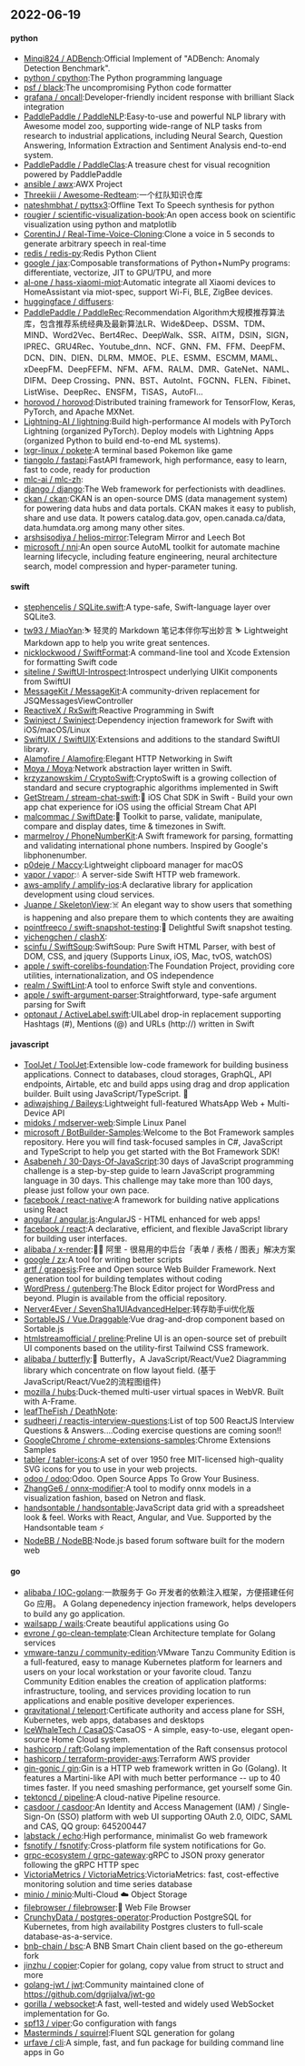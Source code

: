 ## 2022-06-19

#### python
* [Minqi824 / ADBench](https://github.com/Minqi824/ADBench):Official Implement of "ADBench: Anomaly Detection Benchmark".
* [python / cpython](https://github.com/python/cpython):The Python programming language
* [psf / black](https://github.com/psf/black):The uncompromising Python code formatter
* [grafana / oncall](https://github.com/grafana/oncall):Developer-friendly incident response with brilliant Slack integration
* [PaddlePaddle / PaddleNLP](https://github.com/PaddlePaddle/PaddleNLP):Easy-to-use and powerful NLP library with Awesome model zoo, supporting wide-range of NLP tasks from research to industrial applications, including Neural Search, Question Answering, Information Extraction and Sentiment Analysis end-to-end system.
* [PaddlePaddle / PaddleClas](https://github.com/PaddlePaddle/PaddleClas):A treasure chest for visual recognition powered by PaddlePaddle
* [ansible / awx](https://github.com/ansible/awx):AWX Project
* [Threekiii / Awesome-Redteam](https://github.com/Threekiii/Awesome-Redteam):一个红队知识仓库
* [nateshmbhat / pyttsx3](https://github.com/nateshmbhat/pyttsx3):Offline Text To Speech synthesis for python
* [rougier / scientific-visualization-book](https://github.com/rougier/scientific-visualization-book):An open access book on scientific visualization using python and matplotlib
* [CorentinJ / Real-Time-Voice-Cloning](https://github.com/CorentinJ/Real-Time-Voice-Cloning):Clone a voice in 5 seconds to generate arbitrary speech in real-time
* [redis / redis-py](https://github.com/redis/redis-py):Redis Python Client
* [google / jax](https://github.com/google/jax):Composable transformations of Python+NumPy programs: differentiate, vectorize, JIT to GPU/TPU, and more
* [al-one / hass-xiaomi-miot](https://github.com/al-one/hass-xiaomi-miot):Automatic integrate all Xiaomi devices to HomeAssistant via miot-spec, support Wi-Fi, BLE, ZigBee devices.
* [huggingface / diffusers](https://github.com/huggingface/diffusers):
* [PaddlePaddle / PaddleRec](https://github.com/PaddlePaddle/PaddleRec):Recommendation Algorithm大规模推荐算法库，包含推荐系统经典及最新算法LR、Wide&Deep、DSSM、TDM、MIND、Word2Vec、Bert4Rec、DeepWalk、SSR、AITM，DSIN，SIGN，IPREC、GRU4Rec、Youtube_dnn、NCF、GNN、FM、FFM、DeepFM、DCN、DIN、DIEN、DLRM、MMOE、PLE、ESMM、ESCMM, MAML、xDeepFM、DeepFEFM、NFM、AFM、RALM、DMR、GateNet、NAML、DIFM、Deep Crossing、PNN、BST、AutoInt、FGCNN、FLEN、Fibinet、ListWise、DeepRec、ENSFM，TiSAS，AutoFI…
* [horovod / horovod](https://github.com/horovod/horovod):Distributed training framework for TensorFlow, Keras, PyTorch, and Apache MXNet.
* [Lightning-AI / lightning](https://github.com/Lightning-AI/lightning):Build high-performance AI models with PyTorch Lightning (organized PyTorch). Deploy models with Lightning Apps (organized Python to build end-to-end ML systems).
* [lxgr-linux / pokete](https://github.com/lxgr-linux/pokete):A terminal based Pokemon like game
* [tiangolo / fastapi](https://github.com/tiangolo/fastapi):FastAPI framework, high performance, easy to learn, fast to code, ready for production
* [mlc-ai / mlc-zh](https://github.com/mlc-ai/mlc-zh):
* [django / django](https://github.com/django/django):The Web framework for perfectionists with deadlines.
* [ckan / ckan](https://github.com/ckan/ckan):CKAN is an open-source DMS (data management system) for powering data hubs and data portals. CKAN makes it easy to publish, share and use data. It powers catalog.data.gov, open.canada.ca/data, data.humdata.org among many other sites.
* [arshsisodiya / helios-mirror](https://github.com/arshsisodiya/helios-mirror):Telegram Mirror and Leech Bot
* [microsoft / nni](https://github.com/microsoft/nni):An open source AutoML toolkit for automate machine learning lifecycle, including feature engineering, neural architecture search, model compression and hyper-parameter tuning.

#### swift
* [stephencelis / SQLite.swift](https://github.com/stephencelis/SQLite.swift):A type-safe, Swift-language layer over SQLite3.
* [tw93 / MiaoYan](https://github.com/tw93/MiaoYan):⛷
轻灵的 Markdown 笔记本伴你写出妙言
⛷
Lightweight Markdown app to help you write great sentences.
* [nicklockwood / SwiftFormat](https://github.com/nicklockwood/SwiftFormat):A command-line tool and Xcode Extension for formatting Swift code
* [siteline / SwiftUI-Introspect](https://github.com/siteline/SwiftUI-Introspect):Introspect underlying UIKit components from SwiftUI
* [MessageKit / MessageKit](https://github.com/MessageKit/MessageKit):A community-driven replacement for JSQMessagesViewController
* [ReactiveX / RxSwift](https://github.com/ReactiveX/RxSwift):Reactive Programming in Swift
* [Swinject / Swinject](https://github.com/Swinject/Swinject):Dependency injection framework for Swift with iOS/macOS/Linux
* [SwiftUIX / SwiftUIX](https://github.com/SwiftUIX/SwiftUIX):Extensions and additions to the standard SwiftUI library.
* [Alamofire / Alamofire](https://github.com/Alamofire/Alamofire):Elegant HTTP Networking in Swift
* [Moya / Moya](https://github.com/Moya/Moya):Network abstraction layer written in Swift.
* [krzyzanowskim / CryptoSwift](https://github.com/krzyzanowskim/CryptoSwift):CryptoSwift is a growing collection of standard and secure cryptographic algorithms implemented in Swift
* [GetStream / stream-chat-swift](https://github.com/GetStream/stream-chat-swift):💬
iOS Chat SDK in Swift - Build your own app chat experience for iOS using the official Stream Chat API
* [malcommac / SwiftDate](https://github.com/malcommac/SwiftDate):🐔
Toolkit to parse, validate, manipulate, compare and display dates, time & timezones in Swift.
* [marmelroy / PhoneNumberKit](https://github.com/marmelroy/PhoneNumberKit):A Swift framework for parsing, formatting and validating international phone numbers. Inspired by Google's libphonenumber.
* [p0deje / Maccy](https://github.com/p0deje/Maccy):Lightweight clipboard manager for macOS
* [vapor / vapor](https://github.com/vapor/vapor):💧
A server-side Swift HTTP web framework.
* [aws-amplify / amplify-ios](https://github.com/aws-amplify/amplify-ios):A declarative library for application development using cloud services.
* [Juanpe / SkeletonView](https://github.com/Juanpe/SkeletonView):☠️
An elegant way to show users that something is happening and also prepare them to which contents they are awaiting
* [pointfreeco / swift-snapshot-testing](https://github.com/pointfreeco/swift-snapshot-testing):📸
Delightful Swift snapshot testing.
* [yichengchen / clashX](https://github.com/yichengchen/clashX):
* [scinfu / SwiftSoup](https://github.com/scinfu/SwiftSoup):SwiftSoup: Pure Swift HTML Parser, with best of DOM, CSS, and jquery (Supports Linux, iOS, Mac, tvOS, watchOS)
* [apple / swift-corelibs-foundation](https://github.com/apple/swift-corelibs-foundation):The Foundation Project, providing core utilities, internationalization, and OS independence
* [realm / SwiftLint](https://github.com/realm/SwiftLint):A tool to enforce Swift style and conventions.
* [apple / swift-argument-parser](https://github.com/apple/swift-argument-parser):Straightforward, type-safe argument parsing for Swift
* [optonaut / ActiveLabel.swift](https://github.com/optonaut/ActiveLabel.swift):UILabel drop-in replacement supporting Hashtags (#), Mentions (@) and URLs (http://) written in Swift

#### javascript
* [ToolJet / ToolJet](https://github.com/ToolJet/ToolJet):Extensible low-code framework for building business applications. Connect to databases, cloud storages, GraphQL, API endpoints, Airtable, etc and build apps using drag and drop application builder. Built using JavaScript/TypeScript.
🚀
* [adiwajshing / Baileys](https://github.com/adiwajshing/Baileys):Lightweight full-featured WhatsApp Web + Multi-Device API
* [midoks / mdserver-web](https://github.com/midoks/mdserver-web):Simple Linux Panel
* [microsoft / BotBuilder-Samples](https://github.com/microsoft/BotBuilder-Samples):Welcome to the Bot Framework samples repository. Here you will find task-focused samples in C#, JavaScript and TypeScript to help you get started with the Bot Framework SDK!
* [Asabeneh / 30-Days-Of-JavaScript](https://github.com/Asabeneh/30-Days-Of-JavaScript):30 days of JavaScript programming challenge is a step-by-step guide to learn JavaScript programming language in 30 days. This challenge may take more than 100 days, please just follow your own pace.
* [facebook / react-native](https://github.com/facebook/react-native):A framework for building native applications using React
* [angular / angular.js](https://github.com/angular/angular.js):AngularJS - HTML enhanced for web apps!
* [facebook / react](https://github.com/facebook/react):A declarative, efficient, and flexible JavaScript library for building user interfaces.
* [alibaba / x-render](https://github.com/alibaba/x-render):🚴‍♀️
阿里 - 很易用的中后台「表单 / 表格 / 图表」解决方案
* [google / zx](https://github.com/google/zx):A tool for writing better scripts
* [artf / grapesjs](https://github.com/artf/grapesjs):Free and Open source Web Builder Framework. Next generation tool for building templates without coding
* [WordPress / gutenberg](https://github.com/WordPress/gutenberg):The Block Editor project for WordPress and beyond. Plugin is available from the official repository.
* [Nerver4Ever / SevenSha1UIAdvancedHelper](https://github.com/Nerver4Ever/SevenSha1UIAdvancedHelper):转存助手ui优化版
* [SortableJS / Vue.Draggable](https://github.com/SortableJS/Vue.Draggable):Vue drag-and-drop component based on Sortable.js
* [htmlstreamofficial / preline](https://github.com/htmlstreamofficial/preline):Preline UI is an open-source set of prebuilt UI components based on the utility-first Tailwind CSS framework.
* [alibaba / butterfly](https://github.com/alibaba/butterfly):🦋
Butterfly，A JavaScript/React/Vue2 Diagramming library which concentrate on flow layout field. (基于JavaScript/React/Vue2的流程图组件)
* [mozilla / hubs](https://github.com/mozilla/hubs):Duck-themed multi-user virtual spaces in WebVR. Built with A-Frame.
* [leafTheFish / DeathNote](https://github.com/leafTheFish/DeathNote):
* [sudheerj / reactjs-interview-questions](https://github.com/sudheerj/reactjs-interview-questions):List of top 500 ReactJS Interview Questions & Answers....Coding exercise questions are coming soon!!
* [GoogleChrome / chrome-extensions-samples](https://github.com/GoogleChrome/chrome-extensions-samples):Chrome Extensions Samples
* [tabler / tabler-icons](https://github.com/tabler/tabler-icons):A set of over 1950 free MIT-licensed high-quality SVG icons for you to use in your web projects.
* [odoo / odoo](https://github.com/odoo/odoo):Odoo. Open Source Apps To Grow Your Business.
* [ZhangGe6 / onnx-modifier](https://github.com/ZhangGe6/onnx-modifier):A tool to modify onnx models in a visualization fashion, based on Netron and flask.
* [handsontable / handsontable](https://github.com/handsontable/handsontable):JavaScript data grid with a spreadsheet look & feel. Works with React, Angular, and Vue. Supported by the Handsontable team
⚡
* [NodeBB / NodeBB](https://github.com/NodeBB/NodeBB):Node.js based forum software built for the modern web

#### go
* [alibaba / IOC-golang](https://github.com/alibaba/IOC-golang):一款服务于 Go 开发者的依赖注入框架，方便搭建任何 Go 应用。 A Golang depenedency injection framework, helps developers to build any go application.
* [wailsapp / wails](https://github.com/wailsapp/wails):Create beautiful applications using Go
* [evrone / go-clean-template](https://github.com/evrone/go-clean-template):Clean Architecture template for Golang services
* [vmware-tanzu / community-edition](https://github.com/vmware-tanzu/community-edition):VMware Tanzu Community Edition is a full-featured, easy to manage Kubernetes platform for learners and users on your local workstation or your favorite cloud. Tanzu Community Edition enables the creation of application platforms: infrastructure, tooling, and services providing location to run applications and enable positive developer experiences.
* [gravitational / teleport](https://github.com/gravitational/teleport):Certificate authority and access plane for SSH, Kubernetes, web apps, databases and desktops
* [IceWhaleTech / CasaOS](https://github.com/IceWhaleTech/CasaOS):CasaOS - A simple, easy-to-use, elegant open-source Home Cloud system.
* [hashicorp / raft](https://github.com/hashicorp/raft):Golang implementation of the Raft consensus protocol
* [hashicorp / terraform-provider-aws](https://github.com/hashicorp/terraform-provider-aws):Terraform AWS provider
* [gin-gonic / gin](https://github.com/gin-gonic/gin):Gin is a HTTP web framework written in Go (Golang). It features a Martini-like API with much better performance -- up to 40 times faster. If you need smashing performance, get yourself some Gin.
* [tektoncd / pipeline](https://github.com/tektoncd/pipeline):A cloud-native Pipeline resource.
* [casdoor / casdoor](https://github.com/casdoor/casdoor):An Identity and Access Management (IAM) / Single-Sign-On (SSO) platform with web UI supporting OAuth 2.0, OIDC, SAML and CAS, QQ group: 645200447
* [labstack / echo](https://github.com/labstack/echo):High performance, minimalist Go web framework
* [fsnotify / fsnotify](https://github.com/fsnotify/fsnotify):Cross-platform file system notifications for Go.
* [grpc-ecosystem / grpc-gateway](https://github.com/grpc-ecosystem/grpc-gateway):gRPC to JSON proxy generator following the gRPC HTTP spec
* [VictoriaMetrics / VictoriaMetrics](https://github.com/VictoriaMetrics/VictoriaMetrics):VictoriaMetrics: fast, cost-effective monitoring solution and time series database
* [minio / minio](https://github.com/minio/minio):Multi-Cloud
☁️
Object Storage
* [filebrowser / filebrowser](https://github.com/filebrowser/filebrowser):📂
Web File Browser
* [CrunchyData / postgres-operator](https://github.com/CrunchyData/postgres-operator):Production PostgreSQL for Kubernetes, from high availability Postgres clusters to full-scale database-as-a-service.
* [bnb-chain / bsc](https://github.com/bnb-chain/bsc):A BNB Smart Chain client based on the go-ethereum fork
* [jinzhu / copier](https://github.com/jinzhu/copier):Copier for golang, copy value from struct to struct and more
* [golang-jwt / jwt](https://github.com/golang-jwt/jwt):Community maintained clone of https://github.com/dgrijalva/jwt-go
* [gorilla / websocket](https://github.com/gorilla/websocket):A fast, well-tested and widely used WebSocket implementation for Go.
* [spf13 / viper](https://github.com/spf13/viper):Go configuration with fangs
* [Masterminds / squirrel](https://github.com/Masterminds/squirrel):Fluent SQL generation for golang
* [urfave / cli](https://github.com/urfave/cli):A simple, fast, and fun package for building command line apps in Go

